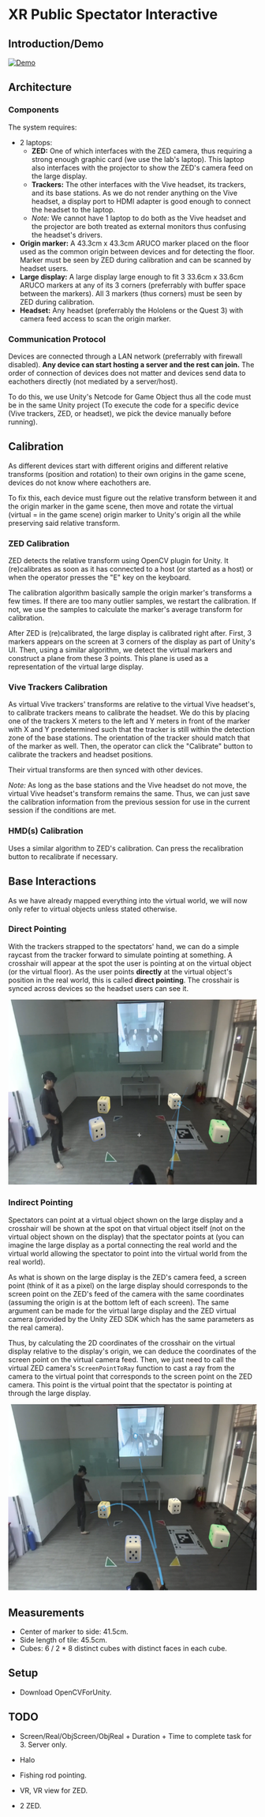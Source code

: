 # XR Public Spectator Interactive

## Introduction/Demo

[![Demo](https://img.youtube.com/vi/TY0tixBOBzg/0.jpg)](https://www.youtube.com/watch?v=TY0tixBOBzg&list=PLG6UT0XWAmnTg6YH4z-yfRCFUisKAga5l&index=1)

## Architecture

### Components

The system requires:

- 2 laptops:
  - **ZED:** One of which interfaces with the ZED camera, thus requiring a strong enough graphic card (we use the lab's laptop). This laptop also interfaces with the projector to show the ZED's camera feed on the large display.
  - **Trackers:** The other interfaces with the Vive headset, its trackers, and its base stations. As we do not render anything on the Vive headset, a display port to HDMI adapter is good enough to connect the headset to the laptop.
  - _Note:_ We cannot have 1 laptop to do both as the Vive headset and the projector are both treated as external monitors thus confusing the headset's drivers.
- **Origin marker:** A 43.3cm x 43.3cm ARUCO marker placed on the floor used as the common origin between devices and for detecting the floor. Marker must be seen by ZED during calibration and can be scanned by headset users.
- **Large display:** A large display large enough to fit 3 33.6cm x 33.6cm ARUCO markers at any of its 3 corners (preferrably with buffer space between the markers). All 3 markers (thus corners) must be seen by ZED during calibration.
- **Headset:** Any headset (preferrably the Hololens or the Quest 3) with camera feed access to scan the origin marker.

### Communication Protocol

Devices are connected through a LAN network (preferrably with firewall disabled). **Any device can start hosting a server and the rest can join.** The order of connection of devices does not matter and devices send data to eachothers directly (not mediated by a server/host).

To do this, we use Unity's Netcode for Game Object thus all the code must be in the same Unity project (To execute the code for a specific device (Vive trackers, ZED, or headset), we pick the device manually before running).

## Calibration

As different devices start with different origins and different relative transforms (position and rotation) to their own origins in the game scene, devices do not know where eachothers are.

To fix this, each device must figure out the relative transform between it and the origin marker in the game scene, then move and rotate the virtual (virtual = in the game scene) origin marker to Unity's origin all the while preserving said relative transform.

### ZED Calibration

ZED detects the relative transform using OpenCV plugin for Unity. It (re)calibrates as soon as it has connected to a host (or started as a host) or when the operator presses the "E" key on the keyboard.

The calibration algorithm basically sample the origin marker's transforms a few times. If there are too many outlier samples, we restart the calibration. If not, we use the samples to calculate the marker's average transform for calibration.

After ZED is (re)calibrated, the large display is calibrated right after. First, 3 markers appears on the screen at 3 corners of the display as part of Unity's UI. Then, using a similar algorithm, we detect the virtual markers and construct a plane from these 3 points. This plane is used as a representation of the virtual large display.

### Vive Trackers Calibration

As virtual Vive trackers' transforms are relative to the virtual Vive headset's, to calibrate trackers means to calibrate the headset. We do this by placing one of the trackers X meters to the left and Y meters in front of the marker with X and Y predetermined such that the tracker is still within the detection zone of the base stations. The orientation of the tracker should match that of the marker as well. Then, the operator can click the "Calibrate" button to calibrate the trackers and headset positions.

Their virtual transforms are then synced with other devices.

_Note:_ As long as the base stations and the Vive headset do not move, the virtual Vive headset's transform remains the same. Thus, we can just save the calibration information from the previous session for use in the current session if the conditions are met.

### HMD(s) Calibration

Uses a similar algorithm to ZED's calibration. Can press the recalibration button to recalibrate if necessary.

## Base Interactions

As we have already mapped everything into the virtual world, we will now only refer to virtual objects unless stated otherwise.

### Direct Pointing

With the trackers strapped to the spectators' hand, we can do a simple raycast from the tracker forward to simulate pointing at something. A crosshair will appear at the spot the user is pointing at on the virtual object (or the virtual floor). As the user points **directly** at the virtual object's position in the real world, this is called **direct pointing**. The crosshair is synced across devices so the headset users can see it.

![Direct pointing](https://github.com/LeStolz/XR-Interactive/blob/main/Docs/direct.png)

### Indirect Pointing

Spectators can point at a virtual object shown on the large display and a crosshair will be shown at the spot on that virtual object itself (not on the virtual object shown on the display) that the spectator points at (you can imagine the large display as a portal connecting the real world and the virtual world allowing the spectator to point into the virtual world from the real world).

As what is shown on the large display is the ZED's camera feed, a screen point (think of it as a pixel) on the large display should corresponds to the screen point on the ZED's feed of the camera with the same coordinates (assuming the origin is at the bottom left of each screen). The same argument can be made for the virtual large display and the ZED virtual camera (provided by the Unity ZED SDK which has the same parameters as the real camera).

Thus, by calculating the 2D coordinates of the crosshair on the virtual display relative to the display's origin, we can deduce the coordinates of the screen point on the virtual camera feed. Then, we just need to call the virtual ZED camera's `ScreenPointToRay` function to cast a ray from the camera to the virtual point that corresponds to the screen point on the ZED camera. This point is the virtual point that the spectator is pointing at through the large display.

![Indirect pointing](https://github.com/LeStolz/XR-Interactive/blob/main/Docs/indirect.png)

## Measurements

- Center of marker to side: 41.5cm.
- Side length of tile: 45.5cm.
- Cubes: 6 / 2 \* 8 distinct cubes with distinct faces in each cube.

## Setup

- Download OpenCVForUnity.

## TODO

- Screen/Real/ObjScreen/ObjReal + Duration + Time to complete task for 3. Server only.
- Halo

- Fishing rod pointing.
- VR, VR view for ZED.
- 2 ZED.
